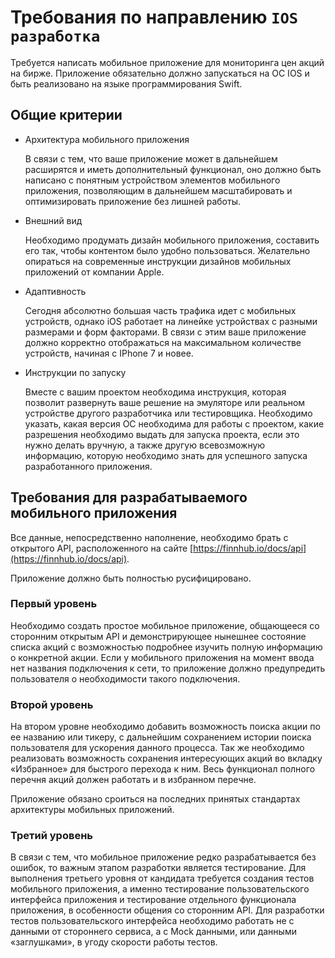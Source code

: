 # Требования по направлению `IOS разработка`

Требуется написать мобильное приложение для мониторинга цен акций на бирже. Приложение обязательно должно запускаться на ОС IOS и быть реализовано на языке программирования Swift.

## Общие критерии

* Архитектура мобильного приложения

    В связи с тем, что ваше приложение может в дальнейшем расширятся и иметь дополнительный функционал, оно должно быть написано с понятным устройством элементов мобильного приложения, позволяющим в дальнейшем масштабировать и оптимизировать приложение без лишней работы.

* Внешний вид

    Необходимо продумать дизайн мобильного приложения, составить его так, чтобы контентом было удобно пользоваться. Желательно опираться на современные инструкции дизайнов мобильных приложений от компании Apple.

* Адаптивность

    Сегодня абсолютно большая часть трафика идет с мобильных устройств, однако iOS работает на линейке устройствах с разными размерами и форм факторами. В связи с этим ваше приложение должно корректно отображаться на максимальном количестве устройств, начиная с IPhone 7 и новее.

* Инструкции по запуску

    Вместе с вашим проектом необходима инструкция, которая позволит развернуть ваше решение на эмуляторе или реальном устройстве другого разработчика или тестировщика. Необходимо указать, какая версия ОС необходима для работы с проектом, какие разрешения необходимо выдать для запуска проекта, если это нужно делать вручную, а также другую всевозможную информацию, которую необходимо знать для успешного запуска разработанного приложения.

## Требования для разрабатываемого мобильного приложения

Все данные, непосредственно наполнение, необходимо брать с открытого API, расположенного на сайте [https://finnhub.io/docs/api](https://finnhub.io/docs/api).

Приложение должно быть полностью русифицировано.

### Первый уровень

Необходимо создать простое мобильное приложение, общающееся со сторонним открытым API и демонстрирующее нынешнее состояние списка акций с возможностью подробнее изучить полную информацию о конкретной акции. Если у мобильного приложения на момент ввода нет названия подключения к сети, то приложение должно предупредить пользователя о необходимости такого подключения.

### Второй уровень

На втором уровне необходимо добавить возможность поиска акции по ее названию или тикеру, с дальнейшим сохранением истории поиска пользователя для ускорения данного процесса. Так же необходимо реализовать возможность сохранения интересующих акций во вкладку «Избранное» для быстрого перехода к ним. Весь функционал полного перечня акций должен работать и в избранном перечне.

Приложение обязано сроиться на последних принятых стандартах архитектуры мобильных приложений.

### Третий уровень

В связи с тем, что мобильное приложение редко разрабатывается без ошибок, то важным этапом разработки является тестирование. Для выполнения третьего уровня от кандидата требуется создания тестов мобильного приложения, а именно тестирование пользовательского интерфейса приложения и тестирование отдельного функционала приложения, в особенности общения со сторонним API. Для разработки тестов пользовательского интерфейса необходимо работать не с данными от стороннего сервиса, а с Mock данными, или данными «заглушками», в угоду скорости работы тестов.
